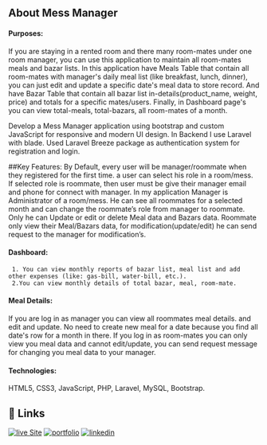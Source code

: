 



## About Mess Manager

#### Purposes: 
If you are staying in a rented room and there many room-mates under one room manager, you can use this application to maintain all room-mates meals and bazar lists. In this application have Meals Table that contain all room-mates with manager's daily meal list (like breakfast, lunch, dinner), you can just edit and update a specific date's meal data to store record. And have Bazar Table that contain all bazar list in-details(product_name, weight, price) and totals for a specific mates/users. Finally, in Dashboard page's you can view total-meals, total-bazars, all room-mates of a month.

Develop a Mess Manager application using bootstrap and custom JavaScript for responsive and modern UI design. In Backend I use Laravel with blade. Used Laravel Breeze package as authentication system for registration and login.

##Key Features: 
By Default, every user will be manager/roommate when they registered for the first time. a user can select his role in a room/mess. If selected role is roommate, then user must be give their manager email and phone for connect with manager.
In my application Manager is Administrator of a room/mess. He can see all roommates for a selected month and can change the roommate’s role from manager to roommate. Only he can Update or edit or delete Meal data and Bazars data. Roommate only view their Meal/Bazars data, for modification(update/edit) he can send request to the manager for modification’s.
#### Dashboard: 
     1. You can view monthly reports of bazar list, meal list and add other expenses (like: gas-bill, water-bill, etc.).
     2.You can view monthly details of total bazar, meal, room-mate.
#### Meal Details:
 If you are log in as manager you can view all   roommates meal details. and edit and update. No need to create new meal for a date because you find all date's row for a          month in there. If you log in as room-mates you can only view you meal data and cannot edit/update, you can send request message for changing you meal data to your manager.
 
#### Technologies:
  HTML5, CSS3, JavaScript, PHP, Laravel, MySQL,  Bootstrap.

## 🔗 Links
[![live Site]()](https://www.messmanager.blooms-ai.com)
[![portfolio](https://img.shields.io/badge/my_portfolio-000?style=for-the-badge&logo=ko-fi&logoColor=white)](https://potfolio.blooms-ai.com/)
[![linkedin](https://img.shields.io/badge/linkedin-0A66C2?style=for-the-badge&logo=linkedin&logoColor=white)](www.linkedin.com/in/md-meadul-islam-497738178)





